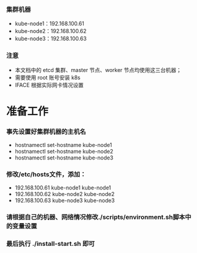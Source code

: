 ### 集群机器
* kube-node1：192.168.100.61
* kube-node2：192.168.100.62
* kube-node3：192.168.100.63
### 注意
* 本文档中的 etcd 集群、master 节点、worker 节点均使用这三台机器；
* 需要使用 root 账号安装 k8s
* IFACE 根据实际网卡情况设置

# 准备工作

### 事先设置好集群机器的主机名
* hostnamectl set-hostname kube-node1
* hostnamectl set-hostname kube-node2
* hostnamectl set-hostname kube-node3
### 修改/etc/hosts文件，添加：
* 192.168.100.61 kube-node1 kube-node1
* 192.168.100.62 kube-node2 kube-node2
* 192.168.100.63 kube-node3 kube-node3
### 请根据自己的机器、网络情况修改./scripts/environment.sh脚本中的变量设置
### 最后执行 ./install-start.sh 即可
